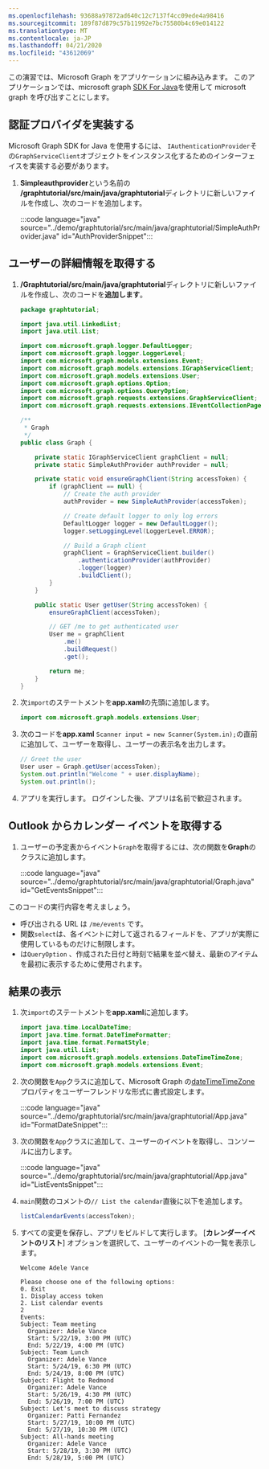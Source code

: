 ```yaml
---
ms.openlocfilehash: 93688a97872ad640c12c7137f4cc09ede4a98416
ms.sourcegitcommit: 189f87d879c57b11992e7bc75580b4c69e014122
ms.translationtype: MT
ms.contentlocale: ja-JP
ms.lasthandoff: 04/21/2020
ms.locfileid: "43612069"
---
```

<!-- markdownlint-disable MD002 MD041 -->

この演習では、Microsoft Graph をアプリケーションに組み込みます。 このアプリケーションでは、microsoft graph [SDK For Java](https://github.com/microsoftgraph/msgraph-sdk-java)を使用して microsoft graph を呼び出すことにします。

## <a name="implement-an-authentication-provider"></a>認証プロバイダを実装する

Microsoft Graph SDK for Java を使用するには、 `IAuthenticationProvider`その`GraphServiceClient`オブジェクトをインスタンス化するためのインターフェイスを実装する必要があります。

1. **Simpleauthprovider**という名前の **/graphtutorial/src/main/java/graphtutorial**ディレクトリに新しいファイルを作成し、次のコードを追加します。

    :::code language="java" source="../demo/graphtutorial/src/main/java/graphtutorial/SimpleAuthProvider.java" id="AuthProviderSnippet":::

## <a name="get-user-details"></a>ユーザーの詳細情報を取得する

1. **/Graphtutorial/src/main/java/graphtutorial**ディレクトリに新しいファイルを作成し、次のコードを**追加します**。

    ```java
    package graphtutorial;

    import java.util.LinkedList;
    import java.util.List;

    import com.microsoft.graph.logger.DefaultLogger;
    import com.microsoft.graph.logger.LoggerLevel;
    import com.microsoft.graph.models.extensions.Event;
    import com.microsoft.graph.models.extensions.IGraphServiceClient;
    import com.microsoft.graph.models.extensions.User;
    import com.microsoft.graph.options.Option;
    import com.microsoft.graph.options.QueryOption;
    import com.microsoft.graph.requests.extensions.GraphServiceClient;
    import com.microsoft.graph.requests.extensions.IEventCollectionPage;

    /**
     * Graph
     */
    public class Graph {

        private static IGraphServiceClient graphClient = null;
        private static SimpleAuthProvider authProvider = null;

        private static void ensureGraphClient(String accessToken) {
            if (graphClient == null) {
                // Create the auth provider
                authProvider = new SimpleAuthProvider(accessToken);

                // Create default logger to only log errors
                DefaultLogger logger = new DefaultLogger();
                logger.setLoggingLevel(LoggerLevel.ERROR);

                // Build a Graph client
                graphClient = GraphServiceClient.builder()
                    .authenticationProvider(authProvider)
                    .logger(logger)
                    .buildClient();
            }
        }

        public static User getUser(String accessToken) {
            ensureGraphClient(accessToken);

            // GET /me to get authenticated user
            User me = graphClient
                .me()
                .buildRequest()
                .get();

            return me;
        }
    }
    ```

1. 次`import`のステートメントを**app.xaml**の先頭に追加します。

    ```java
    import com.microsoft.graph.models.extensions.User;
    ```

1. 次のコードを**app.xaml** `Scanner input = new Scanner(System.in);`の直前に追加して、ユーザーを取得し、ユーザーの表示名を出力します。

    ```java
    // Greet the user
    User user = Graph.getUser(accessToken);
    System.out.println("Welcome " + user.displayName);
    System.out.println();
    ```

1. アプリを実行します。 ログインした後、アプリは名前で歓迎されます。

## <a name="get-calendar-events-from-outlook"></a>Outlook からカレンダー イベントを取得する

1. ユーザーの予定表からイベント`Graph`を取得するには、次の関数を**Graph**のクラスに追加します。

    :::code language="java" source="../demo/graphtutorial/src/main/java/graphtutorial/Graph.java" id="GetEventsSnippet":::

このコードの実行内容を考えましょう。

- 呼び出される URL は `/me/events` です。
- 関数`select`は、各イベントに対して返されるフィールドを、アプリが実際に使用しているものだけに制限します。
- は`QueryOption` 、作成された日付と時刻で結果を並べ替え、最新のアイテムを最初に表示するために使用されます。

## <a name="display-the-results"></a>結果の表示

1. 次`import`のステートメントを**app.xaml**に追加します。

    ```java
    import java.time.LocalDateTime;
    import java.time.format.DateTimeFormatter;
    import java.time.format.FormatStyle;
    import java.util.List;
    import com.microsoft.graph.models.extensions.DateTimeTimeZone;
    import com.microsoft.graph.models.extensions.Event;
    ```

1. 次の関数を`App`クラスに追加して、Microsoft Graph の[dateTimeTimeZone](/graph/api/resources/datetimetimezone?view=graph-rest-1.0)プロパティをユーザーフレンドリな形式に書式設定します。

    :::code language="java" source="../demo/graphtutorial/src/main/java/graphtutorial/App.java" id="FormatDateSnippet":::

1. 次の関数を`App`クラスに追加して、ユーザーのイベントを取得し、コンソールに出力します。

    :::code language="java" source="../demo/graphtutorial/src/main/java/graphtutorial/App.java" id="ListEventsSnippet":::

1. `main`関数のコメントの`// List the calendar`直後に以下を追加します。

    ```java
    listCalendarEvents(accessToken);
    ```

1. すべての変更を保存し、アプリをビルドして実行します。 [**カレンダーイベントのリスト**] オプションを選択して、ユーザーのイベントの一覧を表示します。

    ```Shell
    Welcome Adele Vance

    Please choose one of the following options:
    0. Exit
    1. Display access token
    2. List calendar events
    2
    Events:
    Subject: Team meeting
      Organizer: Adele Vance
      Start: 5/22/19, 3:00 PM (UTC)
      End: 5/22/19, 4:00 PM (UTC)
    Subject: Team Lunch
      Organizer: Adele Vance
      Start: 5/24/19, 6:30 PM (UTC)
      End: 5/24/19, 8:00 PM (UTC)
    Subject: Flight to Redmond
      Organizer: Adele Vance
      Start: 5/26/19, 4:30 PM (UTC)
      End: 5/26/19, 7:00 PM (UTC)
    Subject: Let's meet to discuss strategy
      Organizer: Patti Fernandez
      Start: 5/27/19, 10:00 PM (UTC)
      End: 5/27/19, 10:30 PM (UTC)
    Subject: All-hands meeting
      Organizer: Adele Vance
      Start: 5/28/19, 3:30 PM (UTC)
      End: 5/28/19, 5:00 PM (UTC)
    ```

